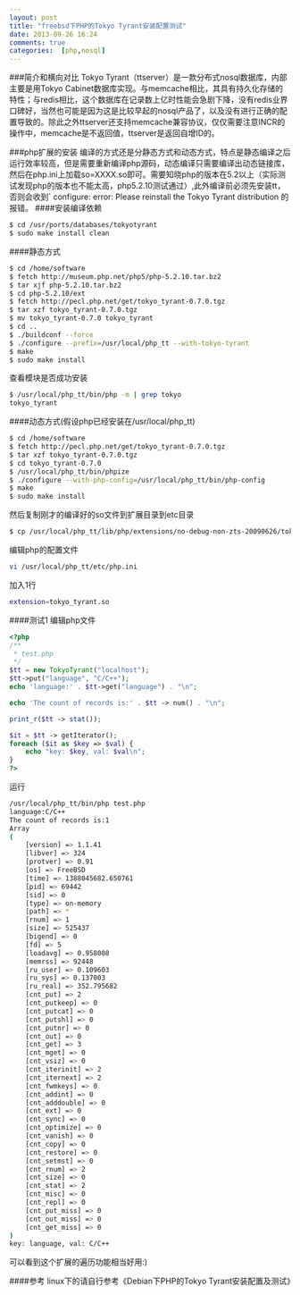 ```yaml
---
layout: post
title: "freebsd下PHP的Tokyo Tyrant安装配置测试"
date: 2013-09-26 16:24
comments: true
categories:  [php,nosql]
---
```

###简介和横向对比
Tokyo Tyrant（ttserver）是一款分布式nosql数据库，内部主要是用Tokyo Cabinet数据库实现。与memcache相比，其具有持久化存储的特性；与redis相比，这个数据库在记录数上亿时性能会急剧下降，没有redis业界口碑好，当然也可能是因为这是比较早起的nosql产品了，以及没有进行正确的配置导致的。除此之外ttserver还支持memcache兼容协议，仅仅需要注意INCR的操作中，memcache是不返回值，ttserver是返回自增ID的。

<!-- more -->

###php扩展的安装
编译的方式还是分静态方式和动态方式，特点是静态编译之后运行效率较高，但是需要重新编译php源码，动态编译只需要编译出动态链接库，然后在php.ini上加载so=XXXX.so即可。需要知晓php的版本在5.2以上（实际测试发现php的版本也不能太高，php5.2.10测试通过）,此外编译前必须先安装tt，否则会收到` configure: error: Please reinstall the Tokyo Tyrant distribution
的报错。
####安装编译依赖
```sh
$ cd /usr/ports/databases/tokyotyrant
$ sudo make install clean
```
####静态方式
```sh
$ cd /home/software
$ fetch http://museum.php.net/php5/php-5.2.10.tar.bz2
$ tar xjf php-5.2.10.tar.bz2
$ cd php-5.2.10/ext
$ fetch http://pecl.php.net/get/tokyo_tyrant-0.7.0.tgz
$ tar xzf tokyo_tyrant-0.7.0.tgz
$ mv tokyo_tyrant-0.7.0 tokyo_tyrant
$ cd ..
$ ./buildconf --force
$ ./configure --prefix=/usr/local/php_tt --with-tokyo-tyrant
$ make
$ sudo make install
``` 
查看模块是否成功安装
```sh
$ /usr/local/php_tt/bin/php -m | grep tokyo
tokyo_tyrant
```

####动态方式(假设php已经安装在/usr/local/php_tt)
```sh
$ cd /home/software
$ fetch http://pecl.php.net/get/tokyo_tyrant-0.7.0.tgz
$ tar xzf tokyo_tyrant-0.7.0.tgz
$ cd tokyo_tyrant-0.7.0
$ /usr/local/php_tt/bin/phpize
$ ./configure --with-php-config=/usr/local/php_tt/bin/php-config
$ make
$ sudo make install
```
然后复制刚才的编译好的so文件到扩展目录到etc目录
```sh
$ cp /usr/local/php_tt/lib/php/extensions/no-debug-non-zts-20090626/tokyo_tyrant.so /usr/local/php_tt/etc/
```

编辑php的配置文件
```sh
vi /usr/local/php_tt/etc/php.ini
```
加入1行
```sh
extension=tokyo_tyrant.so
```


####测试1
编辑php文件
```php
<?php
/**
 * test.php
 */
$tt = new TokyoTyrant("localhost");
$tt->put("language", "C/C++");
echo 'language:' . $tt->get("language") . "\n";

echo 'The count of records is:' . $tt -> num() . "\n";

print_r($tt -> stat());

$it = $tt -> getIterator();
foreach ($it as $key => $val) {
    echo "key: $key, val: $val\n";
}
?>
```
运行
```sh
/usr/local/php_tt/bin/php test.php
language:C/C++
The count of records is:1
Array                                                                                                                                                [0/1804]
(
    [version] => 1.1.41
    [libver] => 324
    [protver] => 0.91
    [os] => FreeBSD
    [time] => 1388045682.650761
    [pid] => 69442
    [sid] => 0
    [type] => on-memory
    [path] => *
    [rnum] => 1
    [size] => 525437
    [bigend] => 0
    [fd] => 5
    [loadavg] => 0.958008
    [memrss] => 92448
    [ru_user] => 0.109603
    [ru_sys] => 0.137003
    [ru_real] => 352.795682
    [cnt_put] => 2
    [cnt_putkeep] => 0
    [cnt_putcat] => 0
    [cnt_putshl] => 0
    [cnt_putnr] => 0
    [cnt_out] => 0
    [cnt_get] => 3
    [cnt_mget] => 0
    [cnt_vsiz] => 0
    [cnt_iterinit] => 2
    [cnt_iternext] => 2
    [cnt_fwmkeys] => 0
    [cnt_addint] => 0
    [cnt_adddouble] => 0
    [cnt_ext] => 0
    [cnt_sync] => 0
    [cnt_optimize] => 0
    [cnt_vanish] => 0
    [cnt_copy] => 0
    [cnt_restore] => 0
    [cnt_setmst] => 0
    [cnt_rnum] => 2
    [cnt_size] => 0
    [cnt_stat] => 2
    [cnt_misc] => 0
    [cnt_repl] => 0
    [cnt_put_miss] => 0
    [cnt_out_miss] => 0
    [cnt_get_miss] => 0
)
key: language, val: C/C++
```
可以看到这个扩展的遍历功能相当好用:)

####参考
linux下的请自行参考《Debian下PHP的Tokyo Tyrant安装配置及测试》




